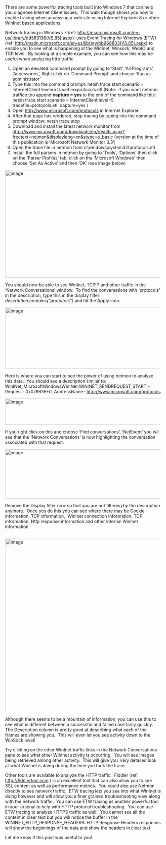 There are some powerful tracing tools built into Windows 7 that can help you diagnose Internet Client issues.&nbsp; This walk though shows you now to enable tracing when accessing a web site using Internet Explorer 8 or other WinInet based applications.

Network tracing in Windows 7 (ref: <http://msdn.microsoft.com/en-us/library/dd569136(VS.85).aspx>)&nbsp; uses Event Tracing for Windows (ETW) (ref: <http://msdn.microsoft.com/en-us/library/bb968803(VS.85).aspx>) to enable you to see what is happening at the WinInet, Winsock, WebIO and TCP level.&nbsp; By looking at a simple example, you can see how this may be useful when analyzing http traffic.

1. Open an elevated command prompt by going to &lsquo;Start&rsquo;, &lsquo;All Programs&rsquo;, &lsquo;Accessories&rsquo;, Right click on &lsquo;Command Prompt&rsquo; and choose &lsquo;Run as administrator&rsquo;  
2. Type this into the command prompt: netsh trace start scenario = InternetClient level=5 tracefile=protocols.etl (Note:&nbsp; if you want netmon traffice too append **capture =&nbsp;yes** to the end of the command like this: netsh trace start scenario = InternetClient level=5 tracefile=protocols.etl&nbsp; capture=yes )  
3. Open <http://www.microsoft.com/protocols> in Internet Explorer  
4. After that page has rendered, stop tracing by typing into the command prompt window: netsh trace stop  
5. Download and install the latest network monitor from <http://www.microsoft.com/downloads/en/results.aspx?freetext=netmon&displaylang=en&stype=s_basic> (version at the time of this publication is &lsquo;Microsoft Network Monitor 3.3&rsquo;)  
6. Open the trace file in netmon from c:\windows\system32\protocols.etl  
7. Install the full parsers in netmon by going to &lsquo;Tools&rsquo;, &lsquo;Options&rsquo; then click on the &lsquo;Parser Profiles&rsquo; tab, click on the &lsquo;Microsoft Windows&rsquo; then choose &lsquo;Set As Active&rsquo; and then &lsquo;OK&rsquo; (see image below)

<a href="/assets/images/TNBlogsFS/BlogFileStorage/blogs_msdn/jpsanders/WindowsLiveWriter/UsingnetshtoanalyzeWinInetproblemsinWind_A564/image_2.png" original-url="http://blogs.msdn.com/blogfiles/jpsanders/WindowsLiveWriter/UsingnetshtoanalyzeWinInetproblemsinWind_A564/image_2.png"><img loading="lazy" style="display: inline; border: 0px;" title="image" src="/assets/images/TNBlogsFS/BlogFileStorage/blogs_msdn/jpsanders/WindowsLiveWriter/UsingnetshtoanalyzeWinInetproblemsinWind_A564/image_thumb.png" original-url="http://blogs.msdn.com/blogfiles/jpsanders/WindowsLiveWriter/UsingnetshtoanalyzeWinInetproblemsinWind_A564/image_thumb.png" alt="image" width="621" height="348" border="0" /></a>

You should now be able to see WinInet, TCPIP and other traffic in the &lsquo;Network Conversations&rsquo; window.&nbsp; To find the conversations with &lsquo;protocols&rsquo; in the description, type this in the display filter: _description.contains(&#8220;protocols&#8221;)_ and hit the Apply icon.

<a href="/assets/images/TNBlogsFS/BlogFileStorage/blogs_msdn/jpsanders/WindowsLiveWriter/UsingnetshtoanalyzeWinInetproblemsinWind_A564/image_4.png" original-url="http://blogs.msdn.com/blogfiles/jpsanders/WindowsLiveWriter/UsingnetshtoanalyzeWinInetproblemsinWind_A564/image_4.png"><img loading="lazy" style="display: inline; border: 0px;" title="image" src="/assets/images/TNBlogsFS/BlogFileStorage/blogs_msdn/jpsanders/WindowsLiveWriter/UsingnetshtoanalyzeWinInetproblemsinWind_A564/image_thumb_1.png" original-url="http://blogs.msdn.com/blogfiles/jpsanders/WindowsLiveWriter/UsingnetshtoanalyzeWinInetproblemsinWind_A564/image_thumb_1.png" alt="image" width="619" height="198" border="0" /></a>

Here is where you can start to see the power of using netmon to analyze this data.&nbsp; You should see a description similar to: WinINet\_MicrosoftWindowsWinINet:WININET\_SENDREQUEST_START &#8211; Request : 0x078B3EF0, AddressName : <http://www.microsoft.com/protocols>

<a href="/assets/images/TNBlogsFS/BlogFileStorage/blogs_msdn/jpsanders/WindowsLiveWriter/UsingnetshtoanalyzeWinInetproblemsinWind_A564/image_6.png" original-url="http://blogs.msdn.com/blogfiles/jpsanders/WindowsLiveWriter/UsingnetshtoanalyzeWinInetproblemsinWind_A564/image_6.png"><img loading="lazy" style="display: inline; border: 0px;" title="image" src="/assets/images/TNBlogsFS/BlogFileStorage/blogs_msdn/jpsanders/WindowsLiveWriter/UsingnetshtoanalyzeWinInetproblemsinWind_A564/image_thumb_2.png" original-url="http://blogs.msdn.com/blogfiles/jpsanders/WindowsLiveWriter/UsingnetshtoanalyzeWinInetproblemsinWind_A564/image_thumb_2.png" alt="image" width="621" height="85" border="0" /></a>

If you right click on this and choose &lsquo;Find conversations&rsquo;, &lsquo;NetEvent&rsquo; you will see that the &lsquo;Network Conversations&rsquo; is now highlighting the conversation associated with that request.&nbsp;

<a href="/assets/images/TNBlogsFS/BlogFileStorage/blogs_msdn/jpsanders/WindowsLiveWriter/UsingnetshtoanalyzeWinInetproblemsinWind_A564/image_10.png" original-url="http://blogs.msdn.com/blogfiles/jpsanders/WindowsLiveWriter/UsingnetshtoanalyzeWinInetproblemsinWind_A564/image_10.png"><img loading="lazy" style="display: inline; border: 0px;" title="image" src="/assets/images/TNBlogsFS/BlogFileStorage/blogs_msdn/jpsanders/WindowsLiveWriter/UsingnetshtoanalyzeWinInetproblemsinWind_A564/image_thumb_4.png" original-url="http://blogs.msdn.com/blogfiles/jpsanders/WindowsLiveWriter/UsingnetshtoanalyzeWinInetproblemsinWind_A564/image_thumb_4.png" alt="image" width="625" height="159" border="0" /></a>

Remove the Display filter now so that you are not filtering by the description anymore.&nbsp; Once you do this you can see where there may be Cookie information, TCP information,&nbsp; WinInet connection information, TCP information, Http response information and other internal WinInet information.

&nbsp;<a href="/assets/images/TNBlogsFS/BlogFileStorage/blogs_msdn/jpsanders/WindowsLiveWriter/UsingnetshtoanalyzeWinInetproblemsinWind_A564/image_12.png" original-url="http://blogs.msdn.com/blogfiles/jpsanders/WindowsLiveWriter/UsingnetshtoanalyzeWinInetproblemsinWind_A564/image_12.png"><img loading="lazy" style="display: inline; border: 0px;" title="image" src="/assets/images/TNBlogsFS/BlogFileStorage/blogs_msdn/jpsanders/WindowsLiveWriter/UsingnetshtoanalyzeWinInetproblemsinWind_A564/image_thumb_5.png" original-url="http://blogs.msdn.com/blogfiles/jpsanders/WindowsLiveWriter/UsingnetshtoanalyzeWinInetproblemsinWind_A564/image_thumb_5.png" alt="image" width="667" height="560" border="0" /></a>

Although there seems to be a mountain of information, you can use this to see what is different between a successful and failed case fairly quickly.&nbsp; The Description column is pretty good at describing what each of the frames are showing you.&nbsp; This will even let you see activity down to the WinSock level!

Try clicking on the other WinInet traffic links in the Network Conversations pane to see what other WinInet activity is occurring.&nbsp; You will see images being retrieved among other activity.&nbsp; This will give you&nbsp; very detailed look at what WinInet is doing during the time you took the trace.

Other tools are available to analyze the HTTP traffic.&nbsp; Fiddler (ref: <http://fiddlertool.com> ) is an excellent tool that can also allow you to see SSL content as well as performance metrics.&nbsp; You could also use Netmon directly to see network traffic.&nbsp; ETW tracing lets you see into what WinInet is doing however and will allow you a finer grained troubleshooting view along with the network traffic.&nbsp; You can use ETW tracing as another powerful tool in your arsenal to help with HTTP protocol troubleshooting.&nbsp; You can use ETW tracing to analyze HTTPS traffic as well.&nbsp; You cannot see all the content in clear text but you will notice the buffer in the WININET\_HTTP\_RESPONSE_HEADERS: HTTP Response Headers responses will show the beginnings of the data and show the headers in clear text.

Let me know if this post was useful to you!